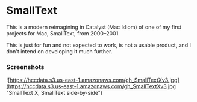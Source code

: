 # SmallText

This is a modern reimagining in Catalyst (Mac Idiom) of one of my first projects for Mac, SmallText, from 2000–2001.

This is just for fun and not expected to work, is not a usable product, and I don't intend on developing it much further.

### Screenshots

![https://hccdata.s3.us-east-1.amazonaws.com/gh_SmallTextXv3.jpg](https://hccdata.s3.us-east-1.amazonaws.com/gh_SmallTextXv3.jpg "SmallText X, SmallText side-by-side")

